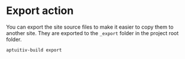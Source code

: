 # Export action

You can export the site source files to make it easier to copy them to another site. They are exported to the `_export` folder in the project root folder.

```bash
aptuitiv-build export
```
